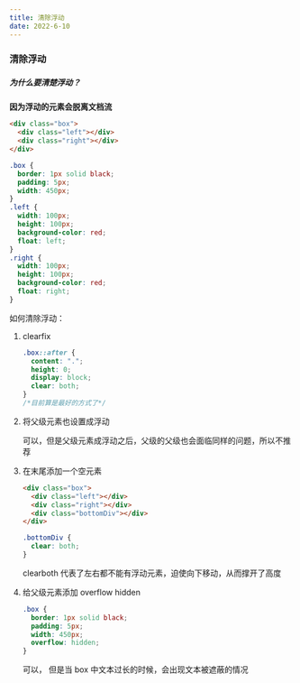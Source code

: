 ```yaml
---
title: 清除浮动
date: 2022-6-10
---
```


### 清除浮动

##### 为什么要清楚浮动？

**因为浮动的元素会脱离文档流**

```html
<div class="box">
  <div class="left"></div>
  <div class="right"></div>
</div>
```

```css
.box {
  border: 1px solid black;
  padding: 5px;
  width: 450px;
}
.left {
  width: 100px;
  height: 100px;
  background-color: red;
  float: left;
}
.right {
  width: 100px;
  height: 100px;
  background-color: red;
  float: right;
}
```

如何清除浮动：

1. clearfix

   ```css
   .box::after {
     content: ".";
     height: 0;
     display: block;
     clear: both;
   }
   /*目前算是最好的方式了*/
   ```

2. 将父级元素也设置成浮动

   可以，但是父级元素成浮动之后，父级的父级也会面临同样的问题，所以不推荐

3. 在末尾添加一个空元素

   ```html
   <div class="box">
     <div class="left"></div>
     <div class="right"></div>
     <div class="bottomDiv"></div>
   </div>
   ```

   ```css
   .bottomDiv {
     clear: both;
   }
   ```

   clearboth 代表了左右都不能有浮动元素，迫使向下移动，从而撑开了高度

4. 给父级元素添加 overflow hidden

   ```css
   .box {
     border: 1px solid black;
     padding: 5px;
     width: 450px;
     overflow: hidden;
   }
   ```

   可以， 但是当 box 中文本过长的时候，会出现文本被遮蔽的情况
